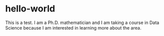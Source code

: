# hello-world
This is a test.
I am a Ph.D. mathematician and I am taking a course in Data Science because I am interested in learning more about the area.
